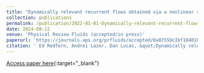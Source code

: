 ```yaml
---
title: "Dynamically relevant recurrent flows obtained via a nonlinear recurrence function from two-dimensional turbulence"
collection: publications
permalink: /publication/2022-01-01-Dynamically-relevant-recurrent-flows
date: 2024-08-12
venue: 'Physical Review Fluids (accepted/in press)'
paperurl: 'https://journals.aps.org/prfluids/accepted/0a075S9cIbf1840182557b1686523635ce18f62a8'
citation: ' Ed Redfern, Andrei Lazer, Dan Lucas, &quot;Dynamically relevant recurrent flows obtained via a nonlinear recurrence function from two-dimensional turbulence &quot; arxiv.org/abs/2408.05079, 2024.'
---
```

[Access paper here](arxiv.org/abs/2408.05079){:target="_blank"}

